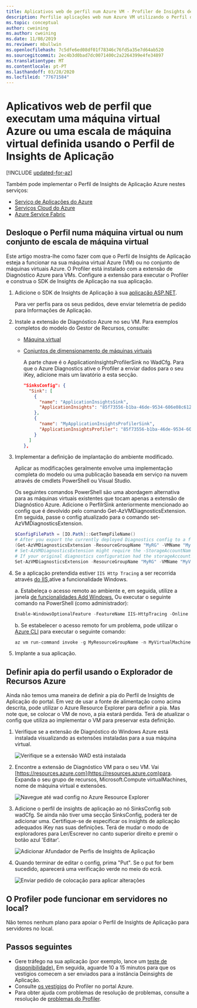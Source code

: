 ```yaml
---
title: Aplicativos web de perfil num Azure VM - Profiler de Insights de Aplicação
description: Perfilie aplicações web num Azure VM utilizando o Perfil de Insights de Aplicação.
ms.topic: conceptual
author: cweining
ms.author: cweining
ms.date: 11/08/2019
ms.reviewer: mbullwin
ms.openlocfilehash: 7c5dfe6ed08df01f78346c76fd5a35e7d64ab520
ms.sourcegitcommit: 2ec4b3d0bad7dc0071400c2a2264399e4fe34897
ms.translationtype: MT
ms.contentlocale: pt-PT
ms.lasthandoff: 03/28/2020
ms.locfileid: "77671584"
---
```

# <a name="profile-web-apps-running-on-an-azure-virtual-machine-or-a-virtual-machine-scale-set-by-using-application-insights-profiler"></a>Aplicativos web de perfil que executam uma máquina virtual Azure ou uma escala de máquina virtual definida usando o Perfil de Insights de Aplicação

[!INCLUDE [updated-for-az](../../../includes/updated-for-az.md)]

Também pode implementar o Perfil de Insights de Aplicação Azure nestes serviços:
* [Serviço de Aplicações do Azure](../../azure-monitor/app/profiler.md?toc=/azure/azure-monitor/toc.json)
* [Serviços Cloud do Azure](profiler-cloudservice.md?toc=/azure/azure-monitor/toc.json)
* [Azure Service Fabric](profiler-vm.md?toc=/azure/azure-monitor/toc.json)

## <a name="deploy-profiler-on-a-virtual-machine-or-a-virtual-machine-scale-set"></a>Desloque o Perfil numa máquina virtual ou num conjunto de escala de máquina virtual
Este artigo mostra-lhe como fazer com que o Perfil de Insights de Aplicação esteja a funcionar na sua máquina virtual Azure (VM) ou no conjunto de máquinas virtuais Azure. O Profiler está instalado com a extensão de Diagnóstico Azure para VMs. Configure a extensão para executar o Profiler e construa o SDK de Insights de Aplicação na sua aplicação.

1. Adicione o SDK de Insights de Aplicação à sua [aplicação ASP.NET](https://docs.microsoft.com/azure/application-insights/app-insights-asp-net).

   Para ver perfis para os seus pedidos, deve enviar telemetria de pedido para Informações de Aplicação.

1. Instale a extensão de Diagnóstico Azure no seu VM. Para exemplos completos do modelo do Gestor de Recursos, consulte:  
   * [Máquina virtual](https://github.com/Azure/azure-docs-json-samples/blob/master/application-insights/WindowsVirtualMachine.json)
   * [Conjuntos de dimensionamento de máquinas virtuais](https://github.com/Azure/azure-docs-json-samples/blob/master/application-insights/WindowsVirtualMachineScaleSet.json)
    
     A parte chave é o ApplicationInsightsProfilerSink no WadCfg. Para que o Azure Diagnostics ative o Profiler a enviar dados para o seu iKey, adicione mais um lavatório a esta secção.
    
     ```json
     "SinksConfig": {
       "Sink": [
         {
           "name": "ApplicationInsightsSink",
           "ApplicationInsights": "85f73556-b1ba-46de-9534-606e08c6120f"
         },
         {
           "name": "MyApplicationInsightsProfilerSink",
           "ApplicationInsightsProfiler": "85f73556-b1ba-46de-9534-606e08c6120f"
         }
       ]
     },
     ```

1. Implementar a definição de implantação do ambiente modificado.  

   Aplicar as modificações geralmente envolve uma implementação completa do modelo ou uma publicação baseada em serviço na nuvem através de cmdlets PowerShell ou Visual Studio.  

   Os seguintes comandos PowerShell são uma abordagem alternativa para as máquinas virtuais existentes que tocam apenas a extensão de Diagnóstico Azure. Adicione o PerfilrSink anteriormente mencionado ao config que é devolvido pelo comando Get-AzVMDiagnosticsExtension. Em seguida, passe o config atualizado para o comando set-AzVMDiagnosticsExtension.

    ```powershell
    $ConfigFilePath = [IO.Path]::GetTempFileName()
    # After you export the currently deployed Diagnostics config to a file, edit it to include the ApplicationInsightsProfiler sink.
    (Get-AzVMDiagnosticsExtension -ResourceGroupName "MyRG" -VMName "MyVM").PublicSettings | Out-File -Verbose $ConfigFilePath
    # Set-AzVMDiagnosticsExtension might require the -StorageAccountName argument
    # If your original diagnostics configuration had the storageAccountName property in the protectedSettings section (which is not downloadable), be sure to pass the same original value you had in this cmdlet call.
    Set-AzVMDiagnosticsExtension -ResourceGroupName "MyRG" -VMName "MyVM" -DiagnosticsConfigurationPath $ConfigFilePath
    ```

1. Se a aplicação pretendida estiver `IIS Http Tracing` a ser recorrida através [do IIS,](https://www.microsoft.com/web/downloads/platform.aspx)ative a funcionalidade Windows.

   a. Estabeleça o acesso remoto ao ambiente e, em seguida, utilize a janela [de funcionalidades Add Windows.]( https://docs.microsoft.com/iis/configuration/system.webserver/tracing/) Ou executar o seguinte comando na PowerShell (como administrador):  

    ```powershell
    Enable-WindowsOptionalFeature -FeatureName IIS-HttpTracing -Online -All
    ```  
   b. Se estabelecer o acesso remoto for um problema, pode utilizar o [Azure CLI](https://docs.microsoft.com/cli/azure/get-started-with-azure-cli) para executar o seguinte comando:  

    ```powershell
    az vm run-command invoke -g MyResourceGroupName -n MyVirtualMachineName --command-id RunPowerShellScript --scripts "Enable-WindowsOptionalFeature -FeatureName IIS-HttpTracing -Online -All"
    ```

1. Implante a sua aplicação.

## <a name="set-profiler-sink-using-azure-resource-explorer"></a>Definir apia do perfil usando o Explorador de Recursos Azure
Ainda não temos uma maneira de definir a pia do Perfil de Insights de Aplicação do portal. Em vez de usar a fonte de alimentação como acima descrita, pode utilizar o Azure Resource Explorer para definir a pia. Mas note que, se colocar o VM de novo, a pia estará perdida. Terá de atualizar o config que utiliza ao implementar o VM para preservar esta definição.

1. Verifique se a extensão de Diagnóstico do Windows Azure está instalada visualizando as extensões instaladas para a sua máquina virtual.  

    ![Verifique se a extensão WAD está instalada][wadextension]

2. Encontre a extensão de Diagnóstico VM para o seu VM. Vai [https://resources.azure.com](https://resources.azure.com)para. Expanda o seu grupo de recursos, Microsoft.Compute virtualMachines, nome de máquina virtual e extensões.  

    ![Navegue até wad config no Azure Resource Explorer][azureresourceexplorer]

3. Adicione o perfil de insights de aplicação ao nó SinksConfig sob wadCfg. Se ainda não tiver uma secção SinksConfig, poderá ter de adicionar uma. Certifique-se de especificar os insights de aplicação adequados iKey nas suas definições. Terá de mudar o modo de exploradores para Ler/Escrever no canto superior direito e premir o botão azul 'Editar'.

    ![Adicionar Afundador de Perfis de Insights de Aplicação][resourceexplorersinksconfig]

4. Quando terminar de editar o config, prima "Put". Se o put for bem sucedido, aparecerá uma verificação verde no meio do ecrã.

    ![Enviar pedido de colocação para aplicar alterações][resourceexplorerput]






## <a name="can-profiler-run-on-on-premises-servers"></a>O Profiler pode funcionar em servidores no local?
Não temos nenhum plano para apoiar o Perfil de Insights de Aplicação para servidores no local.

## <a name="next-steps"></a>Passos seguintes

- Gere tráfego na sua aplicação (por exemplo, lance um [teste de disponibilidade).](monitor-web-app-availability.md) Em seguida, aguarde 10 a 15 minutos para que os vestígios comecem a ser enviados para a instância Deinsights de Aplicação.
- Consulte [os vestígios](profiler-overview.md?toc=/azure/azure-monitor/toc.json) do Profiler no portal Azure.
- Para obter ajuda com problemas de resolução de problemas, consulte a resolução de [problemas do Profiler](profiler-troubleshooting.md?toc=/azure/azure-monitor/toc.json).

[azureresourceexplorer]: ./media/profiler-vm/azure-resource-explorer.png
[resourceexplorerput]: ./media/profiler-vm/resource-explorer-put.png
[resourceexplorersinksconfig]: ./media/profiler-vm/resource-explorer-sinks-config.png
[wadextension]: ./media/profiler-vm/wad-extension.png
